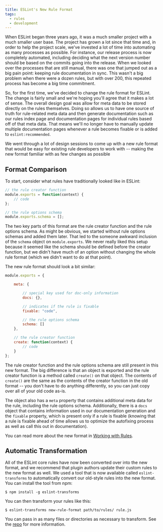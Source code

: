 ```yaml
---
title: ESLint's New Rule Format
tags:
  - rules
  - development
---
```


When ESLint began three years ago, it was a much smaller project with a much smaller user base. The project has grown a lot since that time and, in order to help the project scale, we've invested a lot of time into automating as many processes as possible. For instance, our release process is now completely automated, including deciding what the next version number should be based on the commits going into the release. When we looked over the processes that are still manual, there was one that jumped out as a big pain point: keeping rule documentation in sync. This wasn't a big problem when there were a dozen rules, but with over 200, this repeated process has become a big time commitment.

So, for the first time, we've decided to change the rule format for ESLint. The change is fairly small and we're hoping you'll agree that it makes a lot of sense. The overall design goal was allow for meta data to be stored directly on the rules themselves. Doing so allows us to have one source of truth for rule-related meta data and then generate documentation such as our rules index page and documentation pages for individual rules based off of that meta data. That means we'll no longer have to manually update multiple documentation pages whenever a rule becomes fixable or is added to `eslint:recommended`.

We went through a lot of design sessions to come up with a new rule format that would be easy for existing rule developers to work with -- making the new format familiar with as few changes as possible

## Format Comparison

To start, consider what rules have traditionally looked like in ESLint:

```js
// the rule creator function
module.exports = function(context) {
    // code
};

// the rule options schema
module.exports.schema = [];
```

The two key parts of this format are the rule creator function and the rule options schema. As might be obvious, we started without rule options schemas and added them later. That led to the someone awkward inclusion of the `schema` object on `module.exports`. We never really liked this setup because it seemed like the schema should be defined before the creator function, but we didn't have much of an option without changing the whole rule format (which we didn't want to do at that point).

The new rule format should look a bit similar:

```js
module.exports = {

    meta: {

        // special key used for doc-only information
        docs: {},

        // indicates if the rule is fixable
        fixable: "code",

        // the rule options schema
        schema: []
    },

    // the rule creator function
    create: function(context) {
        // code
    }
};
```

The rule creator function and the rule options schema are still present in this new format. The big difference is that an object is exported and the rule creator function is a method called `create()` on that object. The contents of `create()` are the same as the contents of the creator function in the old format -- you don't have to do anything differently, so you can just copy over all of your old code as-is.

The object also has a `meta` property that contains additional meta data for the rule, including the rule options schema. Additionally, there is a `docs` object that contains information used in our documentation generation and the `fixable` property, which is present only if a rule is fixable (knowing that a rule is fixable ahead of time allows us to optimize the autofixing process as well as call this out in documentation).

You can read more about the new format in [Working with Rules](https://eslint.org/docs/developer-guide/working-with-rules).

## Automatic Transformation

All of the ESLint core rules have now been converted over into the new format, and we recommend that plugin authors update their custom rules to the new format as well. We used a tool that is now available called `eslint-transforms` to automatically convert our old-style rules into the new format. You can install the tool from npm:

```
$ npm install -g eslint-transforms
```

You can then transform your rules like this:

```
$ eslint-transforms new-rule-format path/to/rules/ rule.js
```

You can pass in as many files or directories as necessary to transform. See the [repo](https://github.com/eslint/eslint-transforms) for more information.
